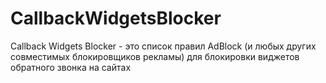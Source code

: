 # CallbackWidgetsBlocker
 
Callback Widgets Blocker - это список правил AdBlock (и любых других совместимых блокировщиков рекламы) для блокировки виджетов обратного звонка на сайтах
